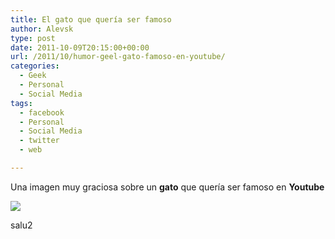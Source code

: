 ```yaml
---
title: El gato que quería ser famoso
author: Alevsk
type: post
date: 2011-10-09T20:15:00+00:00
url: /2011/10/humor-geel-gato-famoso-en-youtube/
categories:
  - Geek
  - Personal
  - Social Media
tags:
  - facebook
  - Personal
  - Social Media
  - twitter
  - web

---
```

Una imagen muy graciosa sobre un **gato** que quería ser famoso en **Youtube**

[![](/images/gato1.jpg)](http://www.alevsk.com/2011/10/humor-geel-gato-famoso-en-youtube/gato-2/)

salu2